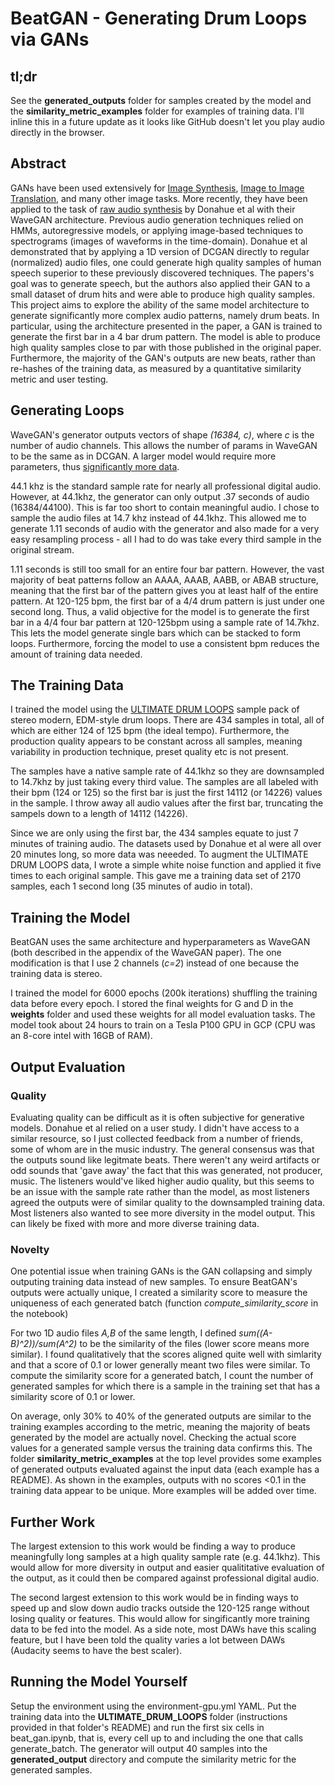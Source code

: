 # BeatGAN - Generating Drum Loops via GANs

## tl;dr
See the **generated_outputs** folder for samples created by the model and the **similarity_metric_examples** folder for examples of training data. I'll inline this in a future update as it looks like GitHub doesn't let you play audio directly in the browser.  

## Abstract
GANs have been used extensively for [Image Synthesis](https://arxiv.org/abs/1711.11585), [Image to Image Translation](https://arxiv.org/abs/1711.09020), and many other image tasks. More recently, they have been applied to the task of [raw audio synthesis](https://arxiv.org/pdf/1802.04208.pdf) by Donahue et al with their WaveGAN architecture. Previous audio generation techniques relied on HMMs, autoregressive models, or applying image-based techniques to spectrograms (images of waveforms in the time-domain). Donahue et al demonstrated that by applying a 1D version of DCGAN directly to regular (normalized) audio files, one could generate high quality samples of human speech superior to these previously discovered techniques. The papers's goal was to generate speech, but the authors also applied their GAN to a small dataset of drum hits and were able to produce high quality samples. This project aims to explore the ability of the same model architecture to generate significantly more complex audio patterns, namely drum beats. In particular, using the architecture presented in the paper, a GAN is trained to generate the first bar in a 4 bar drum pattern. The model is able to produce high quality samples close to par with those published in the original paper. Furthermore, the majority of the GAN's outputs are new beats, rather than  re-hashes of the training data, as measured by a quantitative similarity metric and user testing. 

## Generating Loops
WaveGAN's generator outputs vectors of shape _(16384, c)_, where _c_ is the number of audio channels. This allows the number of params in WaveGAN to be the same as in DCGAN. A larger model would require more parameters, thus [significantly more data](https://arxiv.org/pdf/1711.06491.pdf). 

44.1 khz is the standard sample rate for nearly all professional digital audio. However, at 44.1khz, the generator can only output .37 seconds of audio (16384/44100). This is far too short to contain meaningful audio. I chose to sample the audio files at 14.7 khz instead of 44.1khz. This allowed me to generate 1.11 seconds of audio with the generator and also made for a very easy resampling process - all I had to do was take every third sample in the original stream.  

1.11 seconds is still too small for an entire four bar pattern. However, the vast majority of beat patterns follow an AAAA, AAAB, AABB, or ABAB structure, meaning that the first bar of the pattern gives you at least half of the entire pattern. At 120-125 bpm, the first bar of a 4/4 drum pattern is just under one second long. Thus, a valid objective for the model is to generate the first bar in a 4/4 four bar pattern at 120-125bpm using a sample rate of 14.7khz. This lets the model generate single bars which can be stacked to form loops. Furthermore, forcing the model to use a consistent bpm reduces the amount of training data needed. 

## The Training Data
I trained the model using the [ULTIMATE DRUM LOOPS](splice.com/sounds/toolroom-records/ultimate-drum-loops) sample pack of stereo modern, EDM-style drum loops. There are 434 samples in total, all of which are either 124 of 125 bpm (the ideal tempo). Furthermore, the production quality appears to be constant across all samples, meaning variability in production technique, preset quality etc is not present. 

The samples have a native sample rate of 44.1khz so they are downsampled to 14.7khz by just taking every third value. The samples are all labeled with their bpm (124 or 125) so the first bar is just the first 14112 (or 14226) values in the sample. I throw away all audio values after the first bar, truncating the sampels down to a length of 14112 (14226). 

Since we are only using the first bar, the 434 samples equate to just 7 minutes of training audio. The datasets used by Donahue et al were all over 20 minutes long, so more data was neeeded. To augment the ULTIMATE DRUM LOOPS data, I wrote a simple white noise function and applied it five times to each original sample. This gave me a training data set of 2170 samples, each 1 second long (35 minutes of audio in total). 

## Training the Model
BeatGAN uses the same architecture and hyperparameters as WaveGAN (both described in the appendix of the WaveGAN paper). The one modification is that I use 2 channels (_c=2_) instead of one because the training data is stereo. 

I trained the model for 6000 epochs (200k iterations) shuffling the training data before every epoch. I stored the final weights for G and D in the **weights** folder and used these weights for all model evaluation tasks. The model took about 24 hours to train on a Tesla P100 GPU in GCP (CPU was an 8-core intel with 16GB of RAM). 

## Output Evaluation

### Quality
Evaluating quality can be difficult as it is often subjective for generative models. Donahue et al relied on a user study. I didn't have access to a similar resource, so I just collected feedback from a number of friends, some of whom are in the music industry. The general consensus was that the outputs sound like legitmate beats. There weren't any weird artifacts or odd sounds that 'gave away' the fact that this was generated, not producer, music. The listeners would've liked higher audio quality, but this seems to be an issue with the sample rate rather than the model, as most listeners agreed the outputs were of similar quality to the downsampled training data. Most listeners also wanted to see more diversity in the model output. This can likely be fixed with more and more diverse training data. 

### Novelty
One potential issue when training GANs is the GAN collapsing and simply outputing training data instead of new samples. To ensure BeatGAN's outputs were actually unique, I created a similarity score to measure the uniqueness of each generated batch (function _compute_similarity_score_ in the notebook) 

For two 1D audio files _A,B_ of the same length, I defined _sum((A-B)^2))/sum(A^2)_ to be the similarity of the files (lower score means more similar). I found qualitatively that the scores aligned quite well with simlarity and that a score of 0.1 or lower generally meant two files were similar. To compute the similarity score for a generated batch, I count the number of generated samples for which there is a sample in the training set that has a similarity score of 0.1 or lower. 

On average, only 30% to 40% of the generated outputs are similar to the training examples according to the metric, meaning the majority of beats generated by the model are actually novel. Checking the actual score values for a generated sample versus the training data confirms this. The folder **similarity_metric_examples** at the top level provides some examples of generated outputs evaluated against the input data (each example has a README). As shown in the examples, outputs with no scores <0.1 in the training data appear to be unique. More examples will be added over time. 

## Further Work
The largest extension to this work would be finding a way to produce meaningfully long samples at a high quality sample rate (e.g. 44.1khz). This would allow for more diversity in output and easier qualititative evaluation of the output, as it could then be compared against professional digital audio. 

The second largest extension to this work would be in finding ways to speed up and slow down audio tracks outside the 120-125 range without losing quality or features. This would allow for singificantly more training data to be fed into the model. As a side note, most DAWs have this scaling feature, but I have been told the quality varies a lot between DAWs (Audacity seems to have the best scaler).  

## Running the Model Yourself
Setup the environment using the environment-gpu.yml YAML. Put the training data into the **ULTIMATE_DRUM_LOOPS** folder (instructions provided in that folder's README) and run the first six cells in beat_gan.ipynb, that is, every cell up to and including the one that calls generate_batch. The generator will output 40 samples into the **generated_output** directory and compute the similarity metric for the generated samples. 


